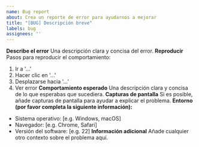 ```yaml
---
name: Bug report
about: Crea un reporte de error para ayudarnos a mejorar
title: "[BUG] Descripción breve"
labels: bug
assignees: ''
---
```

**Describe el error**
Una descripción clara y concisa del error.
**Reproducir**
Pasos para reproducir el comportamiento:
1. Ir a '...'
2. Hacer clic en '...'
3. Desplazarse hacia '...'
4. Ver error
**Comportamiento esperado**
Una descripción clara y concisa de lo que esperabas que sucediera.
**Capturas de pantalla**
Si es posible, añade capturas de pantalla para ayudar a explicar el problema.
**Entorno (por favor completa la siguiente información):**
- Sistema operativo: [e.g. Windows, macOS]
- Navegador: [e.g. Chrome, Safari]
- Versión del software: [e.g. 22]
**Información adicional**
Añade cualquier otro contexto sobre el problema aquí.